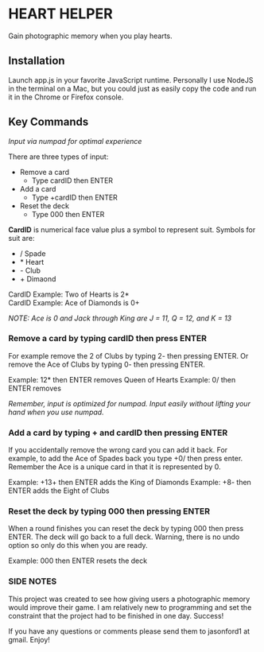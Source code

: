 # HEART HELPER
Gain photographic memory when you play hearts.

## Installation
Launch app.js in your favorite JavaScript runtime. Personally I use NodeJS in the terminal on a Mac, but you could just as easily copy the code and run it in the Chrome or Firefox console.

## Key Commands
_Input via numpad for optimal experience_

There are three types of input:
 - Remove a card
   - Type cardID then ENTER
 - Add a card
   - Type +cardID then ENTER
 - Reset the deck
   - Type 000 then ENTER

**CardID** is numerical face value plus a symbol to represent suit. Symbols for suit are:
 - / Spade
 - \* Heart
 - \- Club
 - \+ Dimaond  

CardID Example: Two of Hearts is 2*  
CardID Example: Ace of Diamonds is 0+  

_NOTE: Ace is 0 and Jack through King are J = 11, Q = 12, and K = 13_  

### **Remove a card by typing cardID then press ENTER**

For example remove the 2 of Clubs by typing 2- then pressing ENTER. Or remove the Ace of Clubs by typing 0- then pressing ENTER.    

Example: 12* then ENTER removes Queen of Hearts
Example: 0/ then ENTER removes 

_Remember, input is optimized for numpad. Input easily without lifting your hand when you use numpad._

### **Add a card by typing + and cardID then pressing ENTER** 

If you accidentally remove the wrong card you can add it back. For example, to add the Ace of Spades back you type +0/ then press enter. Remember the Ace is a unique card in that it is represented by 0.  

Example: +13+ then ENTER adds the King of Diamonds
Example: +8- then ENTER adds the Eight of Clubs

### **Reset the deck by typing 000 then pressing ENTER**

When a round finishes you can reset the deck by typing 000 then press ENTER. The deck will go back to a full deck. Warning, there is no undo option so only do this when you are ready.  

Example: 000 then ENTER resets the deck

### SIDE NOTES
This project was created to see how giving users a photographic memory would improve their game. I am relatively new to programming and set the constraint that the project had to be finished in one day. Success!

If you have any questions or comments please send them to jasonford1 at gmail. Enjoy!
